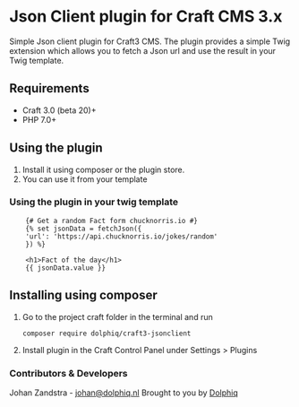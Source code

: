 # Json Client plugin for Craft CMS 3.x

Simple Json client plugin for Craft3 CMS. The plugin provides a simple Twig extension which allows you to fetch a Json url and use the result in your Twig template.

## Requirements
* Craft 3.0 (beta 20)+
* PHP 7.0+

## Using the plugin
1. Install it using composer or the plugin store.
2. You can use it from your template

### Using the plugin in your twig template
        {# Get a random Fact form chucknorris.io #}
        {% set jsonData = fetchJson({
        'url': 'https://api.chucknorris.io/jokes/random'
        }) %}

        <h1>Fact of the day</h1>
        {{ jsonData.value }}

## Installing using composer
1. Go to the project craft folder in the terminal and run

       composer require dolphiq/craft3-jsonclient

2. Install plugin in the Craft Control Panel under Settings > Plugins

### Contributors & Developers
Johan Zandstra - johan@dolphiq.nl
Brought to you by [Dolphiq](https://dolphiq.nl)
